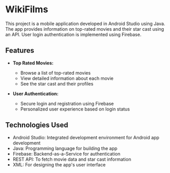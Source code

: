 # WikiFilms

This project is a mobile application developed in Android Studio using Java. The app provides information on top-rated movies and their star cast using an API. User login authentication is implemented using Firebase.

## Features

- **Top Rated Movies:**
  - Browse a list of top-rated movies
  - View detailed information about each movie
  - See the star cast and their profiles

- **User Authentication:**
  - Secure login and registration using Firebase
  - Personalized user experience based on login status

## Technologies Used

- Android Studio: Integrated development environment for Android app development
- Java: Programming language for building the app
- Firebase: Backend-as-a-Service for authentication
- REST API: To fetch movie data and star cast information
- XML: For designing the app's user interface
